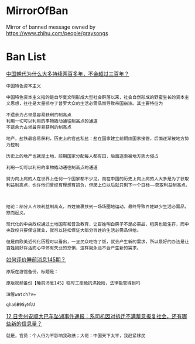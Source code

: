 # MirrorOfBan
Mirror of banned message owned by https://www.zhihu.com/people/graysongs 

# Ban List
[中国朝代为什么大多持续两百多年，不会超过三百年？](http://www.zhihu.com/question/21824072/answer/1382809658)

```
中国特色资本主义

中国特色资本主义指的是自华夏文明形成大型社会群落以来，社会自然形成的野蛮生长的资本主义思想，往往是大量掠夺了普罗大众的生活必需品而导致帝国崩溃。其主要特征为

不遗余力占领最容易获利的制高点
利用一切可以利用的事物撬动通往制高点的通道
不遗余力占领最容易获利的制高点

地产，盐铁最容易获利，历史上的官盐私盐：盐在国家建立前期由国家接管，后面逐渐被地方势力控制

历史上的地产也就是土地，前期国家分配每人都有田，后面逐渐被地方势力侵占

利用一切可以利用的事物撬动通往制高点的通道

努力向上爬的人在世界上任何一个国家都不少见，而在中国的历史上向上爬的人大多是为了获取利益制高点，也许他们曾经有理想有抱负，但爬上位以后就只剩下一个目标——获取利益制高点。



结论：部分人占领利益制高点，百姓被裹挟到一场场圈地运动，最终导致百姓缺少生活必需品，怒而起义。

现代化的中央政权通过土地国有和普及教育，让百姓明白房子不是必需品，租房也能生存，而中央政权只要保证就业，就可以轻松保证大部分百姓的生活必需品供给。

但是由欧美近代化历程可以看出，一旦民众吃饱了饭，就会产生新的需求，所以最好的办法是让百姓刚好存活而心中怀有失业的恐惧，这样就永远不会产生新的需求。
```

[如何评价睡前消息145期？](http://www.zhihu.com/question/408451076/answer/1367252045)

```
原版在游馆备份，标题是：

原版视频备份【睡前消息145】临时工拒绝抗洪抢险，法律能管得到吗

油管watch?v=

qhaGB9SyNlU
```

[12 日贵州安顺大巴车坠湖事件通报：系司机因对拆迁不满蓄意报复社会，还有哪些新的信息量？](https://www.zhihu.com/question/406493288/answer/1336062612?qc=1#comment-995460715)

```
就是，官员：个人行为不影响我政绩；大佬：中国天下太平，我赶紧移民
```
